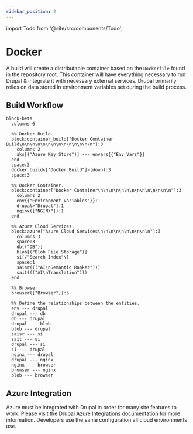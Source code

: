 ```yaml
---
sidebar_position: 2
---
```

import Todo from '@site/src/components/Todo';

# Docker
A build will create a distributable container based on the `Dockerfile` found
in the repository root. This container will have everything necessary to run
Drupal & integrate it with necessary external services. Drupal primarily relies
on data stored in environment variables set during the build process.

## Build Workflow
<Todo />

```mermaid
block-beta
  columns 6

  %% Docker Build.
  block:container_build["Docker Container Build\n\n\n\n\n\n\n\n\n\n\n\n\n\n"]:3
    columns 2
    aks[("Azure Key Store")] --- envars{{"Env Vars"}}
  end
  space:3
  docker_build<["Docker Build"]>(down):3
  space:3

  %% Docker Container.
  block:container["Docker Container\n\n\n\n\n\n\n\n\n\n\n\n\n\n"]:3
    columns 2
    env{{"Environment Variables"}}:1
    drupal>"Drupal"]:1
    nginx(["NGINX"]):1
  end

  %% Azure Cloud Services.
  block:azure["Azure Cloud Services\n\n\n\n\n\n\n\n\n\n"]:3
    columns 3
    space:3
    db[("DB")]
    blob[("Blob File Storage")]
    si[/"Search Index"\]
    space:1
    saisr((("AI\nSemantic Ranker")))
    sait((("AI\nTranslation")))
  end

  %% Browser.
  browser(["Browser"]):5

  %% Define the relationships between the entities.
  env --- drupal
  drupal --- db
  db --- drupal
  drupal --- blob
  blob --- drupal
  saisr --- si
  sait --- si
  drupal --- si
  si --- drupal
  nginx --- drupal
  drupal --- nginx
  nginx --- browser
  browser --- nginx
  blob --- browser
```

## Azure Integration
Azure must be integrated with Drupal in order for many site features to work.
Please visit the [Drupal Azure Integrations documentation](../develop/drupal/integrations/azure)
for more information. Developers use the same configuration all cloud environments use.
